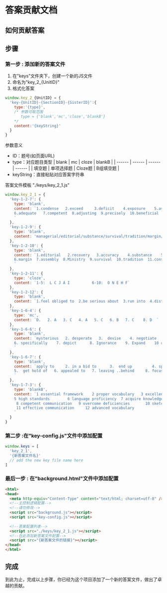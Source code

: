 # 答案贡献文档
## 如何贡献答案

## 步骤
### 第一步 : 添加新的答案文件
1. 在"keys"文件夹下，创建一个新的JS文件
2. 命名为"key_2_{UnitID}"
3. 格式化答案
```js
window.key_2_{UnitID} = {
  'key-{UnitID}-{SectionID}-{SisterID}':{
    type:'{type}',
    /* 参数可取范围
       type = {'blank','mc','cloze','blankB'}
    */
    content:'{keyString}'
  }
}
```
参数意义
* ID：题号(如页面URL)
* type：对应题目类型
  | blank | mc | cloze | blankB |
  | ------ | ------ | ------ | ------ |
  | 填空题 | 单项选择题 | Cloze题 | B组填空题 |
* keyString：直接粘贴对应答案字符串

答案文件模板 "./keys/key_2_1.js"
```js
window.key_2_1 = {
  'key-1-2-7': {
    type: 'blank',
    content: `1.condense   2.exceed     3.deficit    4.exposure    5.asset  
    6.adequate   7.competent  8.adjusting  9.precisely  10.beneficial
    `
  },
  'key-1-2-9': {
    type: 'blank',
    content: 'managerial/editorial/substance/survival/tradition/margin/consistency/accuracy/efficient/recovery/ministry/assembly'
  },
  'key-1-2-10': {
    type: 'blank',
    content: `1.editorial   2.recovery   3.accuracy    4.substance    5.managerial 
    6.margin  7.assembly  8.Ministry  9.survival  10.tradition  11.consistency   12.efficient
    `
  },
  'key-1-2-11': {
    type: 'cloze',
    content: `1-5:  L C J A I          6-10:  O N E H F`
  },
  'key-1-2-12': {
    type: 'blank',
    content: `1.feel obliged to  2.be serious about  3.run into  4.distinguish between  5.thrust upon   6.was allergic to   7.get lost  8.be attracted to  9.make sense   10.looked upon as`
  },
  'key-1-6-4': {
    type: 'mc',
    content: `D.   2. A   3. C   4. A   5. C   6. B   7. C    8. D  `
  },
  'key-1-6-6': {
    type: 'blank',
    content: `mysterious   2. desperate   3.  devise    4. negotiate   5.  recalled 
    6. specifically    7. depict      8. Ignorance    9. Expand    10 confusion
    `
  },
  'key-1-6-7': {
    type: 'blank',
    content: `apply to     2. in a bid to      3.  end up         4. speaking of  
    5.  get hold of   6. appealed to   7. leaving ..behind     8. focus on 
    `
  },
  'key-1-7-3': {
    type: 'blankB',
    content: `1 essential framework    2 proper vocabulary   3 excellent control  4 language deficit
    5 high standards        6 language proficiency  7 acquire knowledge 
     8 competent communication   9 overcome deficiencies       10 sketch thoughts 
     11 effective communication     12 advanced vocabulary
    `
  }
}
```
### 第二步 :在"key-config.js"文件中添加配置
```js
window.keys = [
  'key_2_1',
  '{新答案文件名}'
  // add the new key file name here
]
```
### 最后一步 : 在"background.html"文件中添加配置
```html
<html>
<head>
  <meta http-equiv="Content-Type" content="text/html; charset=utf-8" />
  <!--主控制逻辑配置-->
  <!--请勿修改-->
  <script src="background.js"></script>
  <script src="key-config.js"></script>
  
  <!--答案配置列表-->
  <script src="./keys/key_2_1.js"></script>
  <!--在此添加新答案文件配置-->
  <script src="{新答案文件的链接}"></script>
</head>
</html>
```

## 完成
到此为止，完成以上步骤，你已经为这个项目添加了一个新的答案文件，做出了卓越的贡献。

